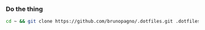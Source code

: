 ### Do the thing

```sh
cd ~ && git clone https://github.com/brunopagno/.dotfiles.git .dotfiles && cd .dotfiles && chmod +x gato && ./gato
```
